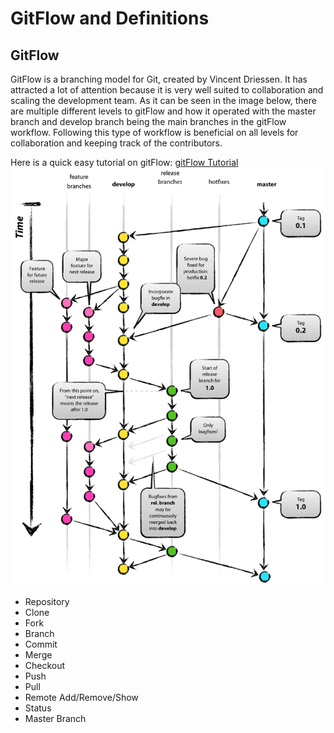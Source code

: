 # GitFlow and Definitions
## GitFlow
GitFlow is a branching model for Git, created by Vincent Driessen. It has attracted a lot of attention because it is very well suited to collaboration and scaling the development team.  As it can be seen in the image below, there are multiple different levels to gitFlow and how it operated with the master branch and develop branch being the main branches in the gitFlow workflow.  Following this type of workflow is beneficial on all levels for collaboration and keeping track of the contributors.

Here is a quick easy tutorial on gitFlow: [gitFlow Tutorial](https://www.atlassian.com/git/tutorials/comparing-workflows/gitflow-workflow)
![GitFlow Demo](https://github.com/cjl72/MiniProject_1/blob/master/git-model.png)
* Repository
* Clone
* Fork
* Branch
* Commit
* Merge
* Checkout
* Push
* Pull
* Remote Add/Remove/Show
* Status
* Master Branch
